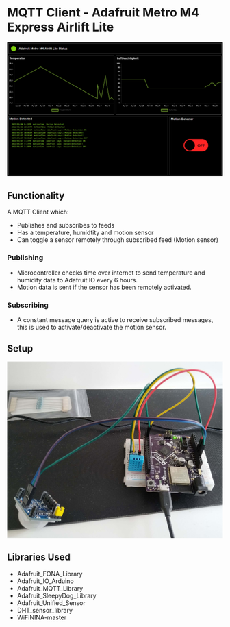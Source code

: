 # MQTT Client - Adafruit Metro M4 Express Airlift Lite

![Adafruit IO Dashboard](src/img/AdafruitIO.png?raw=true "Title")

## Functionality

A MQTT Client which:
  - Publishes and subscribes to feeds
  - Has a temperature, humidtity and motion sensor
  - Can toggle a sensor remotely through subscribed feed (Motion sensor)
  
### Publishing

- Microcontroller checks time over internet to send temperature and humidity data to Adafruit IO every 6 hours.
- Motion data is sent if the sensor has been remotely activated.

### Subscribing

- A constant message query is active to receive subscribed messages, this is used to activate/deactivate the motion sensor.

## Setup

![Adafruit Metro M4 Express Airlift Lite](src/img/1620491395507.jpg?raw=true "Title")

## Libraries Used

- Adafruit_FONA_Library
- Adafruit_IO_Arduino
- Adafruit_MQTT_Library
- Adafruit_SleepyDog_Library
- Adafruit_Unified_Sensor
- DHT_sensor_library
- WiFiNINA-master
